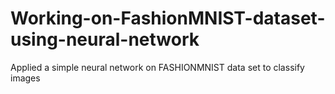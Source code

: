 # Working-on-FashionMNIST-dataset-using-neural-network
Applied a simple neural network on FASHIONMNIST data set to classify images
